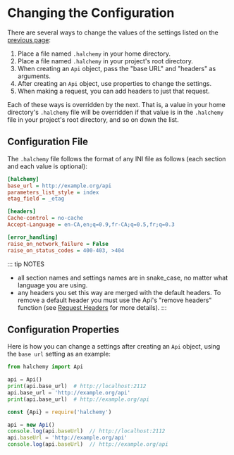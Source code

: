 # Changing the Configuration
There are several ways to change the values of the settings listed on the [previous page](properties):
1. Place a file named `.halchemy` in your home directory.
1. Place a file named `.halchemy` in your project's root directory.
1. When creating an `Api` object, pass the "base URL" and "headers" as arguments.
1. After creating an `Api` object, use properties to change the settings.
1. When making a request, you can add headers to just that request.

Each of these ways is overridden by the next.  That is, a value in your home directory's `.halchemy` file will be overridden if that value is in the `.halchemy` file in your project's root directory, and so on down the list.

## Configuration File
The `.halchemy` file follows the format of any INI file as follows (each section and each value is optional):

```ini
[halchemy]
base_url = http://example.org/api
parameters_list_style = index
etag_field = _etag

[headers]
Cache-control = no-cache
Accept-Language = en-CA,en;q=0.9,fr-CA;q=0.5,fr;q=0.3

[error_handling]
raise_on_network_failure = False
raise_on_status_codes = 400-403, >404
```

::: tip NOTES
* all section names and settings names are in snake_case, no matter what language you are using.
* any headers you set this way are merged with the default headers.  To remove a default header you must use the Api's "remove headers" function (see [Request Headers](/headers/request) for more details).
:::

## Configuration Properties
Here is how you can change a settings after creating an `Api` object, using the `base url` setting as an example:

<tabs>
<tab name="Python">

```python
from halchemy import Api

api = Api()
print(api.base_url)  # http://localhost:2112
api.base_url = 'http://example.org/api'
print(api.base_url)  # http://example.org/api
```
</tab>

<tab name="JavaScript">

```javascript
const {Api} = require('halchemy')

api = new Api()
console.log(api.baseUrl)  // http://localhost:2112
api.baseUrl = 'http://example.org/api'
console.log(api.baseUrl)  // http://example.org/api

```
</tab>

<future-languages />
</tabs>
